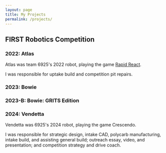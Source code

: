 ```yaml
---
layout: page
title: My Projects
permalink: /projects/
---
```


## FIRST Robotics Competition 

### 2022: Atlas 

Atlas was team 6925's 2022 robot, playing the game [Rapid React](https://www.youtube.com/watch?v=LgniEjI9cCM).

I was responsible for uptake build and competition pit repairs.  

### 2023: Bowie 

### 2023-B: Bowie: GRITS Edition 

### 2024: Vendetta
  Vendetta was 6925's 2024 robot, playing the game Crescendo. 

  I was responsible for strategic design, intake CAD, polycarb manufacturing, intake build, and assisting general build; outreach essay, video, and presentation; and competition strategy and drive coach.
  
